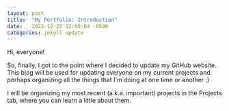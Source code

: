 ```yaml
---
layout: post
title:  "My Portfolio: Introduction"
date:   2022-12-25 12:00:04 -0500
categories: jekyll update
---
```


Hi, everyone!

So, finally, I got to the point where I decided to update my GitHub website. This blog will be used for updating everyone on my current projects and perhaps organizing all the things that I'm doing at one time or another :)

I will be organizing my most recent (a.k.a. important) projects in the Projects tab, where you can learn a little about them.